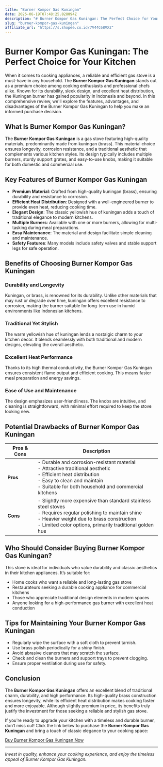 ```yaml
---
title: "Burner Kompor Gas Kuningan"
date: 2025-06-19T07:48:25.828094Z
description: "# Burner Kompor Gas Kuningan: The Perfect Choice for Your Kitchen..."
slug: "burner-kompor-gas-kuningan"
affiliate_url: "https://s.shopee.co.id/7V44C68VX2"
---
```

# Burner Kompor Gas Kuningan: The Perfect Choice for Your Kitchen

When it comes to cooking appliances, a reliable and efficient gas stove is a must-have in any household. The **Burner Kompor Gas Kuningan** stands out as a premium choice among cooking enthusiasts and professional chefs alike. Known for its durability, sleek design, and excellent heat distribution, the Kuningan burner has gained popularity in Indonesia and beyond. In this comprehensive review, we'll explore the features, advantages, and disadvantages of the Burner Kompor Gas Kuningan to help you make an informed purchase decision.

## What Is Burner Kompor Gas Kuningan?

The **Burner Kompor Gas Kuningan** is a gas stove featuring high-quality materials, predominantly made from kuningan (brass). This material choice ensures longevity, corrosion resistance, and a traditional aesthetic that complements various kitchen styles. Its design typically includes multiple burners, sturdy support grates, and easy-to-use knobs, making it suitable for both domestic and commercial use.

## Key Features of Burner Kompor Gas Kuningan

- **Premium Material**: Crafted from high-quality kuningan (brass), ensuring durability and resistance to corrosion.
- **Efficient Heat Distribution**: Designed with a well-engineered burner to provide even heat, reducing cooking time.
- **Elegant Design**: The classic yellowish hue of kuningan adds a touch of traditional elegance to modern kitchens.
- **Multiple Burners**: Available with one or more burners, allowing for multi-tasking during meal preparations.
- **Easy Maintenance**: The material and design facilitate simple cleaning and maintenance.
- **Safety Features**: Many models include safety valves and stable support legs for safe operation.

## Benefits of Choosing Burner Kompor Gas Kuningan

### Durability and Longevity

Kuningan, or brass, is renowned for its durability. Unlike other materials that may rust or degrade over time, kuningan offers excellent resistance to corrosion, making the burner suitable for long-term use in humid environments like Indonesian kitchens.

### Traditional Yet Stylish

The warm yellowish hue of kuningan lends a nostalgic charm to your kitchen decor. It blends seamlessly with both traditional and modern designs, elevating the overall aesthetic.

### Excellent Heat Performance

Thanks to its high thermal conductivity, the Burner Kompor Gas Kuningan ensures consistent flame output and efficient cooking. This means faster meal preparation and energy savings.

### Ease of Use and Maintenance

The design emphasizes user-friendliness. The knobs are intuitive, and cleaning is straightforward, with minimal effort required to keep the stove looking new.

## Potential Drawbacks of Burner Kompor Gas Kuningan

| Pros & Cons | Description |
| --- | --- |
| **Pros** | - Durable and corrosion-resistant material<br>- Attractive traditional aesthetic<br>- Efficient heat distribution<br>- Easy to clean and maintain<br>- Suitable for both household and commercial kitchens |
| **Cons** | - Slightly more expensive than standard stainless steel stoves<br>- Requires regular polishing to maintain shine<br>- Heavier weight due to brass construction<br>- Limited color options, primarily traditional golden hue |

## Who Should Consider Buying Burner Kompor Gas Kuningan?

This stove is ideal for individuals who value durability and classic aesthetics in their kitchen appliances. It’s suitable for:

- Home cooks who want a reliable and long-lasting gas stove
- Restaurateurs seeking a durable cooking appliance for commercial kitchens
- Those who appreciate traditional design elements in modern spaces
- Anyone looking for a high-performance gas burner with excellent heat conduction

## Tips for Maintaining Your Burner Kompor Gas Kuningan

- Regularly wipe the surface with a soft cloth to prevent tarnish.
- Use brass polish periodically for a shiny finish.
- Avoid abrasive cleaners that may scratch the surface.
- Check and clean the burners and support trays to prevent clogging.
- Ensure proper ventilation during use for safety.

## Conclusion

The **Burner Kompor Gas Kuningan** offers an excellent blend of traditional charm, durability, and high performance. Its high-quality brass construction ensures longevity, while its efficient heat distribution makes cooking faster and more enjoyable. Although slightly premium in price, its benefits truly justify the investment for those seeking a reliable and stylish gas stove.

If you're ready to upgrade your kitchen with a timeless and durable burner, don’t miss out! Click the link below to purchase the **Burner Kompor Gas Kuningan** and bring a touch of classic elegance to your cooking space:

[Buy Burner Kompor Gas Kuningan Now](https://s.shopee.co.id/7V44C68VX2)

---

*Invest in quality, enhance your cooking experience, and enjoy the timeless appeal of Burner Kompor Gas Kuningan.*
